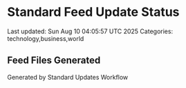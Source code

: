# Standard Feed Update Status
Last updated: Sun Aug 10 04:05:57 UTC 2025
Categories: technology,business,world

## Feed Files Generated

Generated by Standard Updates Workflow
